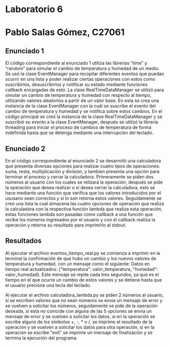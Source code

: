 # Laboratorio 6
# Pablo Salas Gómez, C27061
## Enunciado 1
El código correspondiente al enunciado 1 utiliza las librerías “time” y “random” para simular el cambio de temperatura y humedad de un medio. Se usó la clase EventManager para recopilar diferentes eventos que puedan ocurrir en una lista y poder realizar ciertas operaciones con estos como suscribirlos, desuscribirlos y notificar su estado mediante funciones callback encargadas de esto. La clase RealTimeDataManager se utilizó para simular un cambio de temperatura y humedad con respecto al tiempo, utilizando valores aleatorios a partir de un valor base. En esta se crea una instancia de la clase EventManager con la cuál se suscribe el evento del cambio de temperatura y humedad y se notifica sobre estos cambios. En el código principal se creó la instancia de la clase RealTimeDataManager y se suscribió su evento a la clase EventManager, después se utilizó la librería threading para iniciar el proceso de cambios de temperatura de forma indefinida hasta que se detenga mediante una interrupción del teclado.
## Enunciado 2
En el código correspondiente al enunciado 2 se desarrolló una calculadora que presenta diversas opciones para realizar cuatro tipos de operaciones: suma, resta, multiplicación y divisíon, y tambien presenta una opción para terminar el proceso y cerrar la calculadora. Primeramente se piden dos números al usuario con los cuales se relizará la operación, después se pide la operación que desea realizar o si desea cerrar la calculadora, esto se hace mediante una función que verifica que los valores introducidos por el ususario sean correctos y si lo son retorna estos valores. Seguidamente se creó una lista la cual almacena las cuatro opciones de operación que realiza la calculadora con la respectiva función lambda que realiza esta operación, estas funciones lambda son pasadas como callback a una función que recibe los números ingresados por el usuario y con el callback realiza la operación y retorna su resultado para imprimirlo al stdout.
## Resultados
Al ejecutar el archivo eventos_tiempo_real.py se comienza a imprimir en la terminal la confirmación de que hubo un cambio y los nuevos valores de temperatura y humedad, con un mensaje como el siguiente: Datos en tiempo real actualizados: {"temperatura": valor_temperatura, "humedad": valor_humedad}. Este mensaje se repite cada tres segundos, ya que es el tiempo en el que ocurre un cambio de estos valores y se detiene hasta que el usuario precione una tecla del teclado.

Al ejecutar el archivo calculadora_lambda.py se piden 2 números al usuario, si se escriben valores que no sean números se envia un mensaje de error y se vuelven a solicitar los números, seguidamente se pide de la operación deseada, si esta no coincide con alguna de las 5 opciones se envia un mensaje de error y se vuelven a solicitar los datos, si en la operación se escribe alguno de los símbolos +, -, * o /, se imprime el resultado de la operación y se vuelven a solicitar los datos para otra operación, si en la operación se escribe "exit" se imprime un mensaje de finalización y se termina la ejecución del programa.
